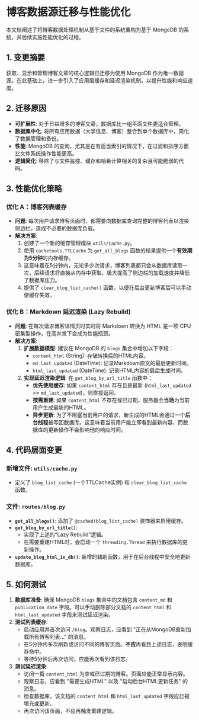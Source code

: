 # 博客数据源迁移与性能优化

本文档阐述了将博客数据处理机制从基于文件的系统重构为基于 MongoDB 的系统，并后续实施性能优化的过程。

## 1. 变更摘要

获取、显示和管理博客文章的核心逻辑已迁移为使用 MongoDB 作为唯一数据源。在此基础上，进一步引入了应用层缓存和延迟渲染机制，以提升性能和响应速度。

## 2. 迁移原因

- **可扩展性**: 对于日益增多的博客文章，数据库比一组平面文件更适合管理。
- **数据集中化**: 将所有应用数据（大学信息、博客）整合到单个数据库中，简化了数据管理和备份。
- **性能**: MongoDB 的查询，尤其是在有适当索引的情况下，在过滤和排序方面比文件系统操作性能更高。
- **逻辑简化**: 移除了与文件监控、缓存和哈希计算相关的复杂且可能脆弱的代码。

## 3. 性能优化策略

### 优化 A：博客列表缓存

- **问题**: 每次用户请求博客页面时，都需要向数据库查询完整的博客列表以渲染侧边栏，造成不必要的数据库负载。
- **解决方案**:
    1.  创建了一个新的缓存管理模块 `utils/cache.py`。
    2.  使用 `cachetools.TTLCache` 为 `get_all_blogs` 函数的结果提供一个**有效期为5分钟**的内存缓存。
    3.  这意味着在5分钟内，无论多少次请求，博客列表都只会从数据库读取一次，后续请求将直接从内存中获取，极大提高了侧边栏的加载速度并降低了数据库压力。
    4.  提供了 `clear_blog_list_cache()` 函数，以便在后台更新博客后可以手动使缓存失效。

### 优化 B：Markdown 延迟渲染 (Lazy Rebuild)

- **问题**: 在每次请求博客详情页时实时将 Markdown 转换为 HTML 是一项 CPU 密集型操作，在高并发下会成为性能瓶颈。
- **解决方案**:
    1.  **扩展数据模型**: 建议在 MongoDB 的 `blogs` 集合中增加以下字段：
        - `content_html` (String): 存储转换后的HTML内容。
        - `md_last_updated` (DateTime): 记录Markdown原文的最后更新时间。
        - `html_last_updated` (DateTime): 记录HTML内容的最后生成时间。
    2.  **实现延迟渲染逻辑**: 在 `get_blog_by_url_title` 函数中：
        - **优先使用缓存**: 如果 `content_html` 存在且是最新 (`html_last_updated` >= `md_last_updated`)，则直接返回。
        - **按需重建**: 如果 `content_html` 不存在或已过期，服务器会**当场**为当前用户生成最新的HTML。
        - **异步更新**: 为了不阻塞当前用户的请求，新生成的HTML会通过一个**后台线程**被写回数据库。这意味着当前用户能立即看到最新内容，而数据库的更新操作不会影响他的响应时间。

## 4. 代码层面变更

### 新增文件: `utils/cache.py`
- 定义了 `blog_list_cache` (一个TTLCache实例) 和 `clear_blog_list_cache` 函数。

### 文件: `routes/blog.py`
- **`get_all_blogs()`**: 添加了 `@cached(blog_list_cache)` 装饰器来启用缓存。
- **`get_blog_by_url_title()`**:
    - 实现了上述的“Lazy Rebuild”逻辑。
    - 在需要重建HTML时，会启动一个 `threading.Thread` 来执行数据库的更新操作。
- **`update_blog_html_in_db()`**: 新增的辅助函数，用于在后台线程中安全地更新数据库。

## 5. 如何测试

1.  **数据库准备**: 确保 MongoDB `blogs` 集合中的文档包含 `content_md` 和 `publication_date` 字段。可以手动删除部分文档的 `content_html` 和 `html_last_updated` 字段来测试延迟渲染。
2.  **测试列表缓存**:
    - 启动应用并首次访问 `/blog`。观察日志，应看到 "正在从MongoDB重新加载所有博客列表..." 的消息。
    - 在5分钟内多次刷新或访问不同的博客页面。**不应**再看到上述日志，表明缓存命中。
    - 等待5分钟后再次访问，应能再次看到该日志。
3.  **测试延迟渲染**:
    - 访问一篇 `content_html` 为空或已过期的博客。页面应能正常显示内容。
    - 观察日志，应看到 "需要生成HTML" 以及 "启动后台HTML更新任务" 的消息。
    - 检查数据库，该文档的 `content_html` 和 `html_last_updated` 字段应已被填充或更新。
    - 再次访问该页面，不应再触发重建逻辑。
